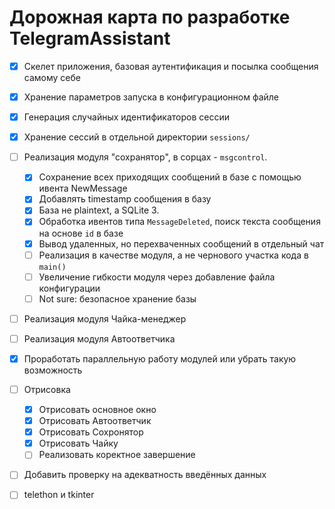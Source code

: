 # Дорожная карта по разработке TelegramAssistant

- [x] Скелет приложения, базовая аутентификация и посылка сообщения самому себе
- [x] Хранение параметров запуска в конфигурационном файле
- [x] Генерация случайных идентификаторов сессии
- [x] Хранение сессий в отдельной директории `sessions/`
- [ ] Реализация модуля "сохранятор", в сорцах - `msgcontrol`.
    - [x] Сохранение всех приходящих сообщений в базе с помощью ивента NewMessage
    - [x] Добавлять timestamp сообщения в базу
    - [x] База не plaintext, а SQLite 3.
    - [x] Обработка ивентов типа `MessageDeleted`, поиск текста сообщения на основе `id` в базе
    - [x] Вывод удаленных, но перехваченных сообщений в отдельный чат
    - [ ] Реализация в качестве модуля, а не чернового участка кода в `main()`
    - [ ] Увеличение гибкости модуля через добавление файла конфигурации
    - [ ] Not sure: безопасное хранение базы
- [ ] Реализация модуля Чайка-менеджер
- [ ] Реализация модуля Автоответчика
- [x] Проработать параллельную работу модулей или убрать такую возможность
- [ ] Отрисовка
	- [x] Отрисовать основное окно
	- [x] Отрисовать Автоответчик
	- [x] Отрисовать Сохронятор
	- [x] Отрисовать Чайку
	- [ ] Реализовать коректное завершение
- [ ] Добавить проверку на адекватность введённых данных
- [ ] telethon и tkinter

